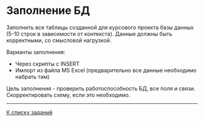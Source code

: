 # Заполнение БД

Заполнить все таблицы созданной для курсового проекта базы данных (5-10 строк в зависимости от контекста).
Данные должны быть корректными, со смысловой нагрузкой.

Варианты заполнения:
* Через скрипты с INSERT
* Импорт из файла MS Excel (предварительно все данные необходимо набрать там) 

Цель заполнения - проверить работоспособность БД, все поля и связи. Скорректировать схему, если это необходимо.

---

[К списку заданий](../../blob/main/program-2-project.md)
